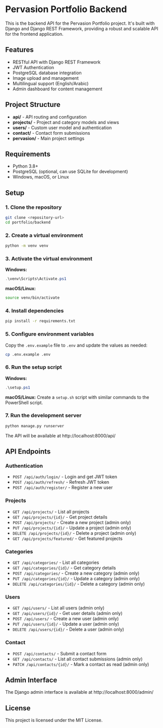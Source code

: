 # Pervasion Portfolio Backend

This is the backend API for the Pervasion Portfolio project. It's built with Django and Django REST Framework, providing a robust and scalable API for the frontend application.

## Features

- RESTful API with Django REST Framework
- JWT Authentication
- PostgreSQL database integration
- Image upload and management
- Multilingual support (English/Arabic)
- Admin dashboard for content management

## Project Structure

- **api/** - API routing and configuration
- **projects/** - Project and category models and views
- **users/** - Custom user model and authentication
- **contact/** - Contact form submissions
- **pervasion/** - Main project settings

## Requirements

- Python 3.8+
- PostgreSQL (optional, can use SQLite for development)
- Windows, macOS, or Linux

## Setup

### 1. Clone the repository

```bash
git clone <repository-url>
cd portfolio/backend
```

### 2. Create a virtual environment

```bash
python -m venv venv
```

### 3. Activate the virtual environment

**Windows:**
```powershell
.\venv\Scripts\Activate.ps1
```

**macOS/Linux:**
```bash
source venv/bin/activate
```

### 4. Install dependencies

```bash
pip install -r requirements.txt
```

### 5. Configure environment variables

Copy the `.env.example` file to `.env` and update the values as needed:

```bash
cp .env.example .env
```

### 6. Run the setup script

**Windows:**
```powershell
.\setup.ps1
```

**macOS/Linux:**
Create a `setup.sh` script with similar commands to the PowerShell script.

### 7. Run the development server

```bash
python manage.py runserver
```

The API will be available at http://localhost:8000/api/

## API Endpoints

### Authentication
- `POST /api/auth/login/` - Login and get JWT token
- `POST /api/auth/refresh/` - Refresh JWT token
- `POST /api/auth/register/` - Register a new user

### Projects
- `GET /api/projects/` - List all projects
- `GET /api/projects/{id}/` - Get project details
- `POST /api/projects/` - Create a new project (admin only)
- `PUT /api/projects/{id}/` - Update a project (admin only)
- `DELETE /api/projects/{id}/` - Delete a project (admin only)
- `GET /api/projects/featured/` - Get featured projects

### Categories
- `GET /api/categories/` - List all categories
- `GET /api/categories/{id}/` - Get category details
- `POST /api/categories/` - Create a new category (admin only)
- `PUT /api/categories/{id}/` - Update a category (admin only)
- `DELETE /api/categories/{id}/` - Delete a category (admin only)

### Users
- `GET /api/users/` - List all users (admin only)
- `GET /api/users/{id}/` - Get user details (admin only)
- `POST /api/users/` - Create a new user (admin only)
- `PUT /api/users/{id}/` - Update a user (admin only)
- `DELETE /api/users/{id}/` - Delete a user (admin only)

### Contact
- `POST /api/contacts/` - Submit a contact form
- `GET /api/contacts/` - List all contact submissions (admin only)
- `PATCH /api/contacts/{id}/` - Mark a contact as read (admin only)

## Admin Interface

The Django admin interface is available at http://localhost:8000/admin/

## License

This project is licensed under the MIT License.
